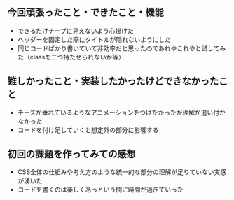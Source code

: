 <!-- readme.md -->

## 今回頑張ったこと・できたこと・機能
- できるだけチープに見えないよう心掛けた
- ヘッダーを固定した際にタイトルが隠れないようにした
- 同じコードばかり書いていて非効率だと思ったのであれやこれやと試してみた（classを二つ持たせられないか等）
## 難しかったこと・実装したかったけどできなかったこと
- チーズが垂れているようなアニメーションをつけたかったが理解が追い付かなかった
- コードを付け足していくと想定外の部分に影響する
## 初回の課題を作ってみての感想
- CSS全体の仕組みや考え方のような統一的な部分の理解が足りていない実感が湧いた
- コードを書くのは楽しくあっという間に時間が過ぎていった 